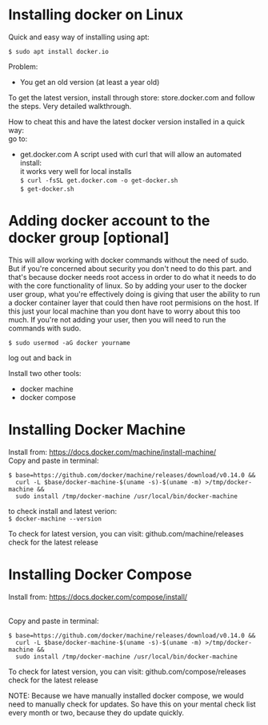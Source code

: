 # Installing docker on Linux

Quick and easy way of installing using apt:

`$ sudo apt install docker.io`

Problem:
- You get an old version (at least a year old)

To get the latest version, install through store:
store.docker.com
and follow the steps. Very detailed walkthrough.

How to cheat this and have the latest docker version installed in a quick way:<br />
go to:
- get.docker.com
A script used with curl that will allow an automated install:
<br/> it works very well for local installs <br/>
`$ curl -fsSL get.docker.com -o get-docker.sh`<br/>
`$ get-docker.sh`

# Adding docker account to the docker group [optional]
This will allow working with docker commands without the need of sudo. But if you're concerned about security you don't need to do this part. and that's because docker needs root access in order to do what it needs to do with the core functionality of linux. So by adding your user to the docker user group, what you're effectively doing is giving that user the ability to run a docker container layer that could then have root permisions on the host. If this just your local machine than you dont have to worry about this too much.
If you're not adding your user, then you will need to run the commands with sudo.

`$ sudo usermod -aG docker yourname`

log out and back in

Install two other tools:
- docker machine
- docker compose

# Installing Docker Machine
Install from: https://docs.docker.com/machine/install-machine/
<br/>Copy and paste in terminal:
```
$ base=https://github.com/docker/machine/releases/download/v0.14.0 &&
  curl -L $base/docker-machine-$(uname -s)-$(uname -m) >/tmp/docker-machine &&
  sudo install /tmp/docker-machine /usr/local/bin/docker-machine
```
to check install and latest verion:<br/>
`$ docker-machine --version`

To check for latest version, you can visit:
github.com/machine/releases
<br/> check for the latest release

# Installing Docker Compose
Install from: https://docs.docker.com/compose/install/

<br/>Copy and paste in terminal:
```
$ base=https://github.com/docker/machine/releases/download/v0.14.0 &&
  curl -L $base/docker-machine-$(uname -s)-$(uname -m) >/tmp/docker-machine &&
  sudo install /tmp/docker-machine /usr/local/bin/docker-machine
```

To check for latest version, you can visit:
github.com/compose/releases
<br/> check for the latest release

NOTE: Because we have manually installed docker compose, we would need to manually check for updates. So have this on your mental check list every month or two, because they do update quickly.
